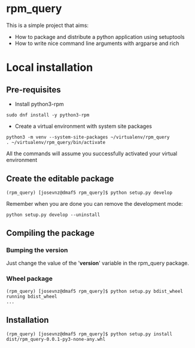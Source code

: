 # rpm_query

This is a simple project that aims: 
* How to package and distribute a python application using setuptools
* How to write nice command line arguments with argparse and rich

# Local installation

## Pre-requisites

* Install python3-rpm
```shell=
sudo dnf install -y python3-rpm
```

* Create a virtual environment with system site packages
```shell=
python3 -m venv --system-site-packages ~/virtualenv/rpm_query
. ~/virtualenv/rpm_query/bin/activate
```

All the commands will assume you successfully activated your virtual environment

## Create the editable package

```shell
(rpm_query) [josevnz@dmaf5 rpm_query]$ python setup.py develop
```

Remember when you are done you can remove the development mode:
```shell
python setup.py develop --uninstall
```

## Compiling the package

### Bumping the version

Just change the value of the '__version__' variable in the rpm_query package.

### Wheel package

```shell
(rpm_query) [josevnz@dmaf5 rpm_query]$ python setup.py bdist_wheel
running bdist_wheel
...
```

## Installation

```shell
(rpm_query) [josevnz@dmaf5 rpm_query]$ python setup.py install dist/rpm_query-0.0.1-py3-none-any.whl
```

